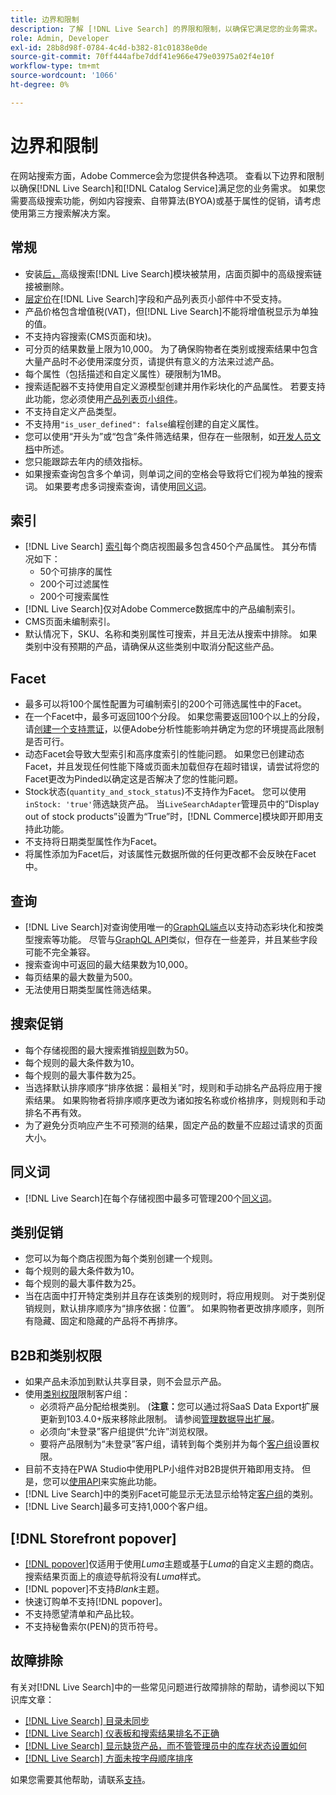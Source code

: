 ```yaml
---
title: 边界和限制
description: 了解 [!DNL Live Search] 的界限和限制，以确保它满足您的业务需求。
role: Admin, Developer
exl-id: 28b8d98f-0784-4c4d-b382-81c01838e0de
source-git-commit: 70ff444afbe7ddf41e966e479e03975a02f4e10f
workflow-type: tm+mt
source-wordcount: '1066'
ht-degree: 0%

---
```


# 边界和限制

在网站搜索方面，Adobe Commerce会为您提供各种选项。 查看以下边界和限制以确保[!DNL Live Search]和[!DNL Catalog Service]满足您的业务需求。 如果您需要高级搜索功能，例如内容搜索、自带算法(BYOA)或基于属性的促销，请考虑使用第三方搜索解决方案。

## 常规

- 安装[后，](https://experienceleague.adobe.com/en/docs/commerce-admin/catalog/catalog/search/search)高级搜索[!DNL Live Search]模块被禁用，店面页脚中的高级搜索链接被删除。
- [层定价](https://experienceleague.adobe.com/en/docs/commerce-admin/catalog/products/pricing/product-price-tier)在[!DNL Live Search]字段和产品列表页小部件中不受支持。
- 产品价格包含增值税(VAT)，但[!DNL Live Search]不能将增值税显示为单独的值。
- 不支持内容搜索(CMS页面和块)。
- 可分页的结果数量上限为10,000。 为了确保购物者在类别或搜索结果中包含大量产品时不必使用深度分页，请提供有意义的方法来过滤产品。
- 每个属性（包括描述和自定义属性）硬限制为1MB。
- 搜索适配器不支持使用自定义源模型创建并用作彩块化的产品属性。 若要支持此功能，您必须使用[产品列表页小组件](plp-styling.md)。
- 不支持自定义产品类型。
- 不支持用`"is_user_defined": false`编程创建的自定义属性。
- 您可以使用“开头为”或“包含”条件筛选结果，但存在一些限制，如[开发人员文档](https://developer.adobe.com/commerce/webapi/graphql/schema/live-search/queries/product-search/#limitations)中所述。
- 您只能跟踪去年内的绩效指标。
- 如果搜索查询包含多个单词，则单词之间的空格会导致将它们视为单独的搜索词。 如果要考虑多词搜索查询，请使用[同义词](./synonyms.md)。

## 索引

- [!DNL Live Search] [索引](indexing.md)每个商店视图最多包含450个产品属性。 其分布情况如下：
   - 50个可排序的属性
   - 200个可过滤属性
   - 200个可搜索属性
- [!DNL Live Search]仅对Adobe Commerce数据库中的产品编制索引。
- CMS页面未编制索引。
- 默认情况下，SKU、名称和类别属性可搜索，并且无法从搜索中排除。 如果类别中没有预期的产品，请确保从这些类别中取消分配这些产品。

## Facet

- 最多可以将100个属性配置为可编制索引的200个可筛选属性中的Facet。
- 在一个Facet中，最多可返回100个分段。 如果您需要返回100个以上的分段，请[创建一个支持票证](https://experienceleague.adobe.com/en/docs/commerce-knowledge-base/kb/help-center-guide/magento-help-center-user-guide)，以便Adobe分析性能影响并确定为您的环境提高此限制是否可行。
- 动态Facet会导致大型索引和高序度索引的性能问题。 如果您已创建动态Facet，并且发现任何性能下降或页面未加载但存在超时错误，请尝试将您的Facet更改为Pinded以确定这是否解决了您的性能问题。
- Stock状态(`quantity_and_stock_status`)不支持作为Facet。 您可以使用`inStock: 'true'`筛选缺货产品。 当`LiveSearchAdapter`管理员中的“Display out of stock products”设置为“True”时，[!DNL Commerce]模块即开即用支持此功能。
- 不支持将日期类型属性作为Facet。
- 将属性添加为Facet后，对该属性元数据所做的任何更改都不会反映在Facet中。

## 查询

- [!DNL Live Search]对查询使用唯一的[GraphQL端点](https://developer.adobe.com/commerce/webapi/graphql/schema/live-search/)以支持动态彩块化和按类型搜索等功能。 尽管与[GraphQL API](https://developer.adobe.com/commerce/webapi/graphql/)类似，但存在一些差异，并且某些字段可能不完全兼容。
- 搜索查询中可返回的最大结果数为10,000。
- 每页结果的最大数量为500。
- 无法使用日期类型属性筛选结果。

## 搜索促销

- 每个存储视图的最大搜索推销[规则](rules.md)数为50。
- 每个规则的最大条件数为10。
- 每个规则的最大事件数为25。
- 当选择默认排序顺序“排序依据：最相关”时，规则和手动排名产品将应用于搜索结果。 如果购物者将排序顺序更改为诸如按名称或价格排序，则规则和手动排名不再有效。
- 为了避免分页响应产生不可预测的结果，固定产品的数量不应超过请求的页面大小。

## 同义词

- [!DNL Live Search]在每个存储视图中最多可管理200个[同义词](synonyms.md)。

## 类别促销

- 您可以为每个商店视图为每个类别创建一个规则。
- 每个规则的最大条件数为10。
- 每个规则的最大事件数为25。
- 当在店面中打开特定类别并且存在该类别的规则时，将应用规则。 对于类别促销规则，默认排序顺序为“排序依据：位置”。 如果购物者更改排序顺序，则所有隐藏、固定和隐藏的产品将不再排序。

## B2B和类别权限

- 如果产品未添加到默认共享目录，则不会显示产品。
- 使用[类别权限](https://experienceleague.adobe.com/en/docs/commerce-admin/catalog/categories/category-permissions)限制客户组：
   - 必须将产品分配给根类别。 (**注意：**&#x200B;您可以通过将SaaS Data Export扩展更新到103.4.0+版来移除此限制。 请参阅[管理数据导出扩展](../data-export/manage-extension.md)。
   - 必须向“未登录”客户组提供“允许”浏览权限。
   - 要将产品限制为“未登录”客户组，请转到每个类别并为每个[客户组](https://experienceleague.adobe.com/en/docs/commerce-admin/b2b/shared-catalogs/catalog-shared-manage)设置权限。
- 目前不支持在PWA Studio中使用PLP小组件对B2B提供开箱即用支持。 但是，您可以[使用API](install.md#pwa-support)来实施此功能。
- [!DNL Live Search]中的类别Facet可能显示无法显示给特定[客户组](https://experienceleague.adobe.com/en/docs/commerce-admin/b2b/shared-catalogs/catalog-shared-manage)的类别。
- [!DNL Live Search]最多可支持1,000个客户组。

## [!DNL Storefront popover]

- [[!DNL popover]](storefront-popover.md)仅适用于使用&#x200B;*Luma*&#x200B;主题或基于&#x200B;*Luma*&#x200B;的自定义主题的商店。 搜索结果页面上的痕迹导航将没有&#x200B;*Luma*&#x200B;样式。
- [!DNL popover]不支持&#x200B;*Blank*&#x200B;主题。
- 快速订购单不支持[!DNL popover]。
- 不支持愿望清单和产品比较。
- 不支持秘鲁索尔(PEN)的货币符号。

## 故障排除

有关对[!DNL Live Search]中的一些常见问题进行故障排除的帮助，请参阅以下知识库文章：

- [[!DNL Live Search] 目录未同步](https://experienceleague.adobe.com/en/docs/commerce-knowledge-base/kb/troubleshooting/miscellaneous/live-search-catalog-data-sync)
- [[!DNL Live Search] 仪表板和搜索结果排名不正确](https://experienceleague.adobe.com/en/docs/commerce-knowledge-base/kb/troubleshooting/miscellaneous/live-search-dashboard-ranking-incorrect)
- [[!DNL Live Search] 显示缺货产品，而不管管理员中的库存状态设置如何](https://experienceleague.adobe.com/en/docs/commerce-knowledge-base/kb/troubleshooting/miscellaneous/live-search-displays-out-of-stock-products)
- [[!DNL Live Search] 方面未按字母顺序排序](https://experienceleague.adobe.com/en/docs/commerce-knowledge-base/kb/troubleshooting/miscellaneous/live-search-facets-not-sorted)

如果您需要其他帮助，请联系[支持](https://experienceleague.adobe.com/en/docs/commerce-knowledge-base/kb/help-center-guide/magento-help-center-user-guide)。
